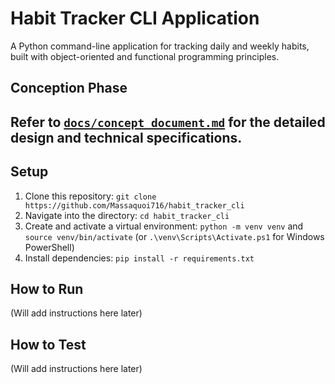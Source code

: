 # Habit Tracker CLI Application

A Python command-line application for tracking daily and weekly habits, built with object-oriented and functional programming principles.

## Conception Phase
Refer to [`docs/concept_document.md`](docs/concept_document.md) for the detailed design and technical specifications.
---

## Setup
1. Clone this repository: `git clone https://github.com/Massaquoi716/habit_tracker_cli`
2. Navigate into the directory: `cd habit_tracker_cli`
3. Create and activate a virtual environment: `python -m venv venv` and `source venv/bin/activate` (or `.\venv\Scripts\Activate.ps1` for Windows PowerShell)
4. Install dependencies: `pip install -r requirements.txt`

## How to Run
(Will add instructions here later)

## How to Test
(Will add instructions here later)